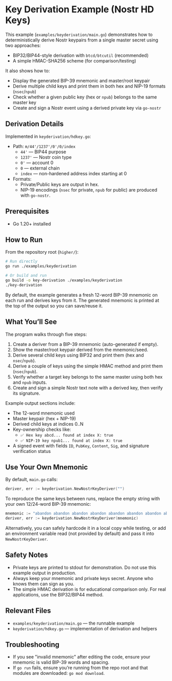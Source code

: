 # Key Derivation Example (Nostr HD Keys)

This example (`examples/keyderivation/main.go`) demonstrates how to deterministically derive Nostr keypairs from a single master secret using two approaches:

- BIP32/BIP44-style derivation with `btcd/btcutil` (recommended)
- A simple HMAC-SHA256 scheme (for comparison/testing)

It also shows how to:

- Display the generated BIP-39 mnemonic and master/root keypair
- Derive multiple child keys and print them in both hex and NIP-19 formats (`nsec`/`npub`)
- Check whether a given public key (hex or `npub`) belongs to the same master key
- Create and sign a Nostr event using a derived private key via `go-nostr`

## Derivation Details

Implemented in `keyderivation/hdkey.go`:

- Path: `m/44'/1237'/0'/0/index`
  - `44'` — BIP44 purpose
  - `1237'` — Nostr coin type
  - `0'` — account 0
  - `0` — external chain
  - `index` — non-hardened address index starting at 0
- Formats:
  - Private/Public keys are output in hex.
  - NIP-19 encodings (`nsec` for private, `npub` for public) are produced with `go-nostr`.

## Prerequisites

- Go 1.20+ installed

## How to Run

From the repository root (`higher/`):

```bash
# Run directly
go run ./examples/keyderivation

# Or build and run
go build -o key-derivation ./examples/keyderivation
./key-derivation
```

By default, the example generates a fresh 12-word BIP-39 mnemonic on each run and derives keys from it. The generated mnemonic is printed at the top of the output so you can save/reuse it.

## What You’ll See

The program walks through five steps:

1. Create a deriver from a BIP-39 mnemonic (auto-generated if empty).
2. Show the master/root keypair derived from the mnemonic/seed.
3. Derive several child keys using BIP32 and print them (hex and `nsec`/`npub`).
4. Derive a couple of keys using the simple HMAC method and print them (`nsec`/`npub`).
5. Verify whether a target key belongs to the same master using both hex and `npub` inputs.
6. Create and sign a simple Nostr text note with a derived key, then verify its signature.

Example output sections include:

- The 12-word mnemonic used
- Master keypair (hex + NIP-19)
- Derived child keys at indices 0..N
- Key-ownership checks like:
  - `✅ Hex key abcd... found at index X: true`
  - `✅ NIP-19 key npub1... found at index X: true`
- A signed event with fields `ID`, `PubKey`, `Content`, `Sig`, and signature verification status

## Use Your Own Mnemonic

By default, `main.go` calls:

```go
deriver, err := keyderivation.NewNostrKeyDeriver("")
```

To reproduce the same keys between runs, replace the empty string with your own 12/24-word BIP-39 mnemonic:

```go
mnemonic := "abandon abandon abandon abandon abandon abandon abandon abandon abandon abandon abandon about"
deriver, err := keyderivation.NewNostrKeyDeriver(mnemonic)
```

Alternatively, you can safely hardcode it in a local copy while testing, or add an environment variable read (not provided by default) and pass it into `NewNostrKeyDeriver`.

## Safety Notes

- Private keys are printed to stdout for demonstration. Do not use this example output in production.
- Always keep your mnemonic and private keys secret. Anyone who knows them can sign as you.
- The simple HMAC derivation is for educational comparison only. For real applications, use the BIP32/BIP44 method.

## Relevant Files

- `examples/keyderivation/main.go` — the runnable example
- `keyderivation/hdkey.go` — implementation of derivation and helpers

## Troubleshooting

- If you see "invalid mnemonic" after editing the code, ensure your mnemonic is valid BIP-39 words and spacing.
- If `go run` fails, ensure you’re running from the repo root and that modules are downloaded: `go mod download`.
